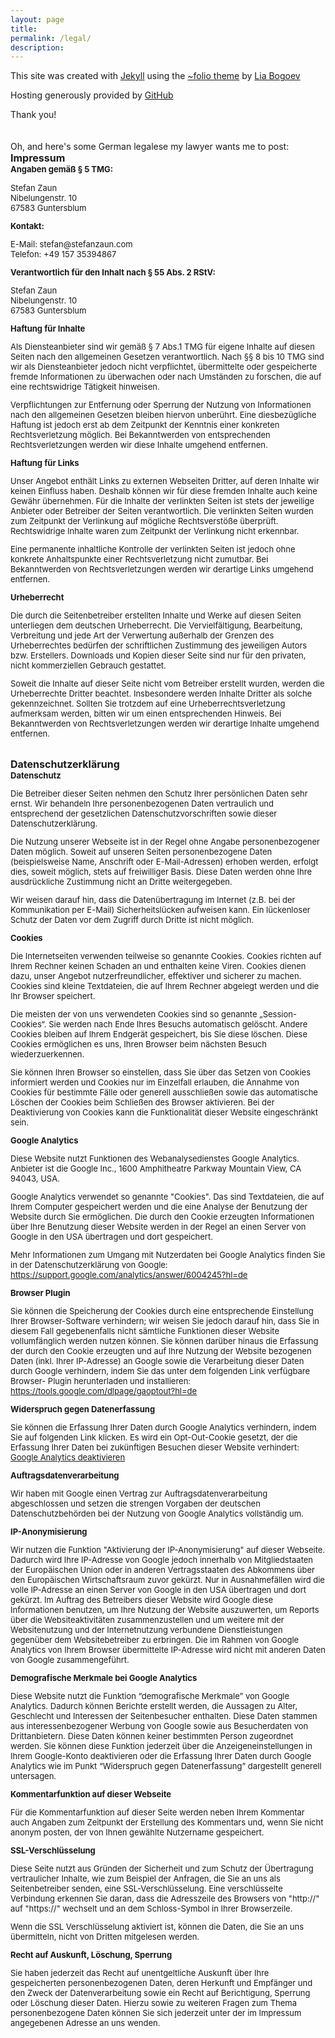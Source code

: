 ```yaml
---
layout: page
title:
permalink: /legal/
description:
---
```

This site was created with [Jekyll](http://jekyllrb.com/) using the [~folio theme](https://github.com/bogoli/-folio) by [Lia Bogoev](http://liabogoev.com/)

Hosting generously provided by [GitHub](https://github.com/)

Thank you!
<br><br><br>
Oh, and here's some German legalese my lawyer wants me to post:
<br>
<font size="3">
<b>Impressum</b></font><font size="2"> <br> <b>Angaben gem&auml;&szlig; &sect; 5 TMG:</b> 

<p>
<span style="unicode-bidi:bidi-override; direction: rtl;">nuaZ nafetS<br>01 .rtsnegnulebiN<br>mulbsretnuG 38576</span>
</p>
<span style="unicode-bidi:bidi-override; direction: rtl;"><b>:tkatnoK</b></span>
<p>
<span style="unicode-bidi:bidi-override; direction: rtl;">moc.nuaznafets@nafets :liaM-E<br>76849353 751 94+ :nofeleT</span>
</p>

<b>Verantwortlich f&uuml;r den Inhalt nach &sect; 55 Abs. 2
RStV:</b> 
<p>
<span style="unicode-bidi:bidi-override; direction: rtl;">nuaZ nafetS<br>01 .rtsnegnulebiN<br>mulbsretnuG 38576</span>
</p>




<b>Haftung f&uuml;r Inhalte</b> <p>Als Diensteanbieter sind wir gem&auml;&szlig;
&sect; 7 Abs.1 TMG f&uuml;r eigene Inhalte auf diesen Seiten nach den allgemeinen Gesetzen
verantwortlich. Nach &sect;&sect; 8 bis 10 TMG sind wir als Diensteanbieter jedoch nicht verpflichtet,
&uuml;bermittelte oder gespeicherte fremde Informationen zu &uuml;berwachen oder nach
Umst&auml;nden zu forschen, die auf eine rechtswidrige T&auml;tigkeit hinweisen.</p> <p>
Verpflichtungen zur Entfernung oder Sperrung der Nutzung von Informationen nach den allgemeinen
Gesetzen bleiben hiervon unber&uuml;hrt. Eine diesbez&uuml;gliche Haftung ist jedoch erst ab dem
Zeitpunkt der Kenntnis einer konkreten Rechtsverletzung m&ouml;glich. Bei Bekanntwerden von
entsprechenden Rechtsverletzungen werden wir diese Inhalte umgehend entfernen.</p> <b>Haftung
f&uuml;r Links</b> <p>Unser Angebot enth&auml;lt Links zu externen Webseiten Dritter, auf deren
Inhalte wir keinen Einfluss haben. Deshalb k&ouml;nnen wir f&uuml;r diese fremden Inhalte auch keine
Gew&auml;hr &uuml;bernehmen. F&uuml;r die Inhalte der verlinkten Seiten ist stets der jeweilige Anbieter
oder Betreiber der Seiten verantwortlich. Die verlinkten Seiten wurden zum Zeitpunkt der Verlinkung auf
m&ouml;gliche Rechtsverst&ouml;&szlig;e &uuml;berpr&uuml;ft. Rechtswidrige Inhalte waren zum
Zeitpunkt der Verlinkung nicht erkennbar.</p> <p>Eine permanente inhaltliche Kontrolle der verlinkten
Seiten ist jedoch ohne konkrete Anhaltspunkte einer Rechtsverletzung nicht zumutbar. Bei
Bekanntwerden von Rechtsverletzungen werden wir derartige Links umgehend entfernen.</p> <b>
Urheberrecht</b> <p>Die durch die Seitenbetreiber erstellten Inhalte und Werke auf diesen Seiten
unterliegen dem deutschen Urheberrecht. Die Vervielf&auml;ltigung, Bearbeitung, Verbreitung und jede
Art der Verwertung au&szlig;erhalb der Grenzen des Urheberrechtes bed&uuml;rfen der schriftlichen
Zustimmung des jeweiligen Autors bzw. Erstellers. Downloads und Kopien dieser Seite sind nur f&uuml;r
den privaten, nicht kommerziellen Gebrauch gestattet.</p> <p>Soweit die Inhalte auf dieser Seite nicht
vom Betreiber erstellt wurden, werden die Urheberrechte Dritter beachtet. Insbesondere werden Inhalte
Dritter als solche gekennzeichnet. Sollten Sie trotzdem auf eine Urheberrechtsverletzung aufmerksam
werden, bitten wir um einen entsprechenden Hinweis. Bei Bekanntwerden von Rechtsverletzungen
werden wir derartige Inhalte umgehend entfernen.</p></font>


<br>
<font size="3">
<b>Datenschutzerkl&auml;rung</b></font> <font size="2"><br><b>Datenschutz</b> <p>Die Betreiber dieser Seiten nehmen
den Schutz Ihrer pers&ouml;nlichen Daten sehr ernst. Wir behandeln Ihre personenbezogenen Daten
vertraulich und entsprechend der gesetzlichen Datenschutzvorschriften sowie dieser
Datenschutzerkl&auml;rung.</p> <p>Die Nutzung unserer Webseite ist in der Regel ohne Angabe
personenbezogener Daten m&ouml;glich. Soweit auf unseren Seiten personenbezogene Daten
(beispielsweise Name, Anschrift oder E-Mail-Adressen) erhoben werden, erfolgt dies, soweit
m&ouml;glich, stets auf freiwilliger Basis. Diese Daten werden ohne Ihre ausdr&uuml;ckliche Zustimmung
nicht an Dritte weitergegeben.</p> <p>Wir weisen darauf hin, dass die Daten&uuml;bertragung im Internet
(z.B. bei der Kommunikation per E-Mail) Sicherheitsl&uuml;cken aufweisen kann. Ein l&uuml;ckenloser
Schutz der Daten vor dem Zugriff durch Dritte ist nicht m&ouml;glich.</p> <b>
Cookies</b> <p>Die Internetseiten verwenden teilweise so genannte Cookies. Cookies richten auf Ihrem
Rechner keinen Schaden an und enthalten keine Viren. Cookies dienen dazu, unser Angebot
nutzerfreundlicher, effektiver und sicherer zu machen. Cookies sind kleine Textdateien, die auf Ihrem
Rechner abgelegt werden und die Ihr Browser speichert.</p> <p>Die meisten der von uns verwendeten
Cookies sind so genannte „Session-Cookies“. Sie werden nach Ende Ihres Besuchs automatisch
gel&ouml;scht. Andere Cookies bleiben auf Ihrem Endger&auml;t gespeichert, bis Sie diese l&ouml;schen.
Diese Cookies erm&ouml;glichen es uns, Ihren Browser beim n&auml;chsten Besuch
wiederzuerkennen.</p> <p>Sie k&ouml;nnen Ihren Browser so einstellen, dass Sie &uuml;ber das Setzen
von Cookies informiert werden und Cookies nur im Einzelfall erlauben, die Annahme von Cookies f&uuml;r
bestimmte F&auml;lle oder generell ausschlie&szlig;en sowie das automatische L&ouml;schen der
Cookies beim Schlie&szlig;en des Browser aktivieren. Bei der Deaktivierung von Cookies kann die
Funktionalit&auml;t dieser Website eingeschr&auml;nkt sein.</p> <b>Google
Analytics</b> <p>Diese Website nutzt Funktionen des Webanalysedienstes Google Analytics. Anbieter
ist die Google Inc., 1600 Amphitheatre Parkway Mountain View, CA 94043, USA.</p> <p>Google
Analytics verwendet so genannte &quot;Cookies&quot;. Das sind Textdateien, die auf Ihrem Computer
gespeichert werden und die eine Analyse der Benutzung der Website durch Sie erm&ouml;glichen. Die
durch den Cookie erzeugten Informationen &uuml;ber Ihre Benutzung dieser Website werden in der Regel
an einen Server von Google in den USA &uuml;bertragen und dort gespeichert.</p> <p>Mehr
Informationen zum Umgang mit Nutzerdaten bei Google Analytics finden Sie in der
Datenschutzerkl&auml;rung von Google: <a
href="https://support.google.com/analytics/answer/6004245?hl=de">
https://support.google.com/analytics/answer/6004245?hl=de</a></p> <b>Browser
Plugin</b> <p>Sie k&ouml;nnen die Speicherung der Cookies durch eine entsprechende
Einstellung Ihrer Browser-Software verhindern; wir weisen Sie jedoch darauf hin, dass Sie in diesem Fall
gegebenenfalls nicht s&auml;mtliche Funktionen dieser Website vollumf&auml;nglich werden nutzen
k&ouml;nnen. Sie k&ouml;nnen dar&uuml;ber hinaus die Erfassung der durch den Cookie erzeugten und
auf Ihre Nutzung der Website bezogenen Daten (inkl. Ihrer IP-Adresse) an Google sowie die Verarbeitung
dieser Daten durch Google verhindern, indem Sie das unter dem folgenden Link verf&uuml;gbare Browser-
Plugin herunterladen und installieren: <a href="https://tools.google.com/dlpage/gaoptout?hl=de">
https://tools.google.com/dlpage/gaoptout?hl=de</a></p> <b>Widerspruch gegen
Datenerfassung</b> <p>Sie k&ouml;nnen die Erfassung Ihrer Daten durch Google Analytics
verhindern, indem Sie auf folgenden Link klicken. Es wird ein Opt-Out-Cookie gesetzt, der die Erfassung
Ihrer Daten bei zuk&uuml;nftigen Besuchen dieser Website verhindert: <a href="javascript:gaOptout();">
Google Analytics deaktivieren</a></p><b>Auftragsdatenverarbeitung</b> <p>Wir
haben mit Google einen Vertrag zur Auftragsdatenverarbeitung abgeschlossen und setzen die strengen
Vorgaben der deutschen Datenschutzbeh&ouml;rden bei der Nutzung von Google Analytics
vollst&auml;ndig um.</p> <b>IP-Anonymisierung</b> <p>Wir nutzen die Funktion
&quot;Aktivierung der IP-Anonymisierung&quot; auf dieser Webseite. Dadurch wird Ihre IP-Adresse von
Google jedoch innerhalb von Mitgliedstaaten der Europ&auml;ischen Union oder in anderen
Vertragsstaaten des Abkommens &uuml;ber den Europ&auml;ischen Wirtschaftsraum zuvor
gek&uuml;rzt. Nur in Ausnahmef&auml;llen wird die volle IP-Adresse an einen Server von Google in den
USA &uuml;bertragen und dort gek&uuml;rzt. Im Auftrag des Betreibers dieser Website wird Google diese
Informationen benutzen, um Ihre Nutzung der Website auszuwerten, um Reports &uuml;ber die
Websiteaktivit&auml;ten zusammenzustellen und um weitere mit der Websitenutzung und der
Internetnutzung verbundene Dienstleistungen gegen&uuml;ber dem Websitebetreiber zu erbringen. Die im
Rahmen von Google Analytics von Ihrem Browser &uuml;bermittelte IP-Adresse wird nicht mit anderen
Daten von Google zusammengef&uuml;hrt.</p> <b>Demografische Merkmale bei Google
Analytics</b> <p>Diese Website nutzt die Funktion &ldquo;demografische Merkmale&rdquo;
von Google Analytics. Dadurch k&ouml;nnen Berichte erstellt werden, die Aussagen zu Alter, Geschlecht
und Interessen der Seitenbesucher enthalten. Diese Daten stammen aus interessenbezogener Werbung
von Google sowie aus Besucherdaten von Drittanbietern. Diese Daten k&ouml;nnen keiner bestimmten
Person zugeordnet werden. Sie k&ouml;nnen diese Funktion jederzeit &uuml;ber die
Anzeigeneinstellungen in Ihrem Google-Konto deaktivieren oder die Erfassung Ihrer Daten durch Google
Analytics wie im Punkt &ldquo;Widerspruch gegen Datenerfassung&rdquo; dargestellt generell
untersagen.</p>  <b>Kommentarfunktion auf dieser Webseite</b> <p>F&uuml;r die
Kommentarfunktion auf dieser Seite werden neben Ihrem Kommentar auch Angaben zum Zeitpunkt der
Erstellung des Kommentars und, wenn Sie nicht anonym posten, der von Ihnen gew&auml;hlte
Nutzername gespeichert.</p>  <b>SSL-Verschl&uuml;sselung</b> <p>Diese Seite
nutzt aus Gr&uuml;nden der Sicherheit und zum Schutz der &Uuml;bertragung vertraulicher Inhalte, wie
zum Beispiel der Anfragen, die Sie an uns als Seitenbetreiber senden, eine SSL-Verschl&uuml;sselung.
Eine verschl&uuml;sselte Verbindung erkennen Sie daran, dass die Adresszeile des Browsers von
&quot;http://&quot; auf &quot;https://&quot; wechselt und an dem Schloss-Symbol in Ihrer
Browserzeile.</p> <p>Wenn die SSL Verschl&uuml;sselung aktiviert ist, k&ouml;nnen die Daten, die Sie
an uns &uuml;bermitteln, nicht von Dritten mitgelesen werden.</p> <b>Recht auf
Auskunft, L&ouml;schung, Sperrung</b> <p>Sie haben jederzeit das Recht auf unentgeltliche Auskunft
&uuml;ber Ihre gespeicherten personenbezogenen Daten, deren Herkunft und Empf&auml;nger und den
Zweck der Datenverarbeitung sowie ein Recht auf Berichtigung, Sperrung oder L&ouml;schung dieser
Daten. Hierzu sowie zu weiteren Fragen zum Thema personenbezogene Daten k&ouml;nnen Sie sich
jederzeit unter der im Impressum angegebenen Adresse an uns wenden.</p>